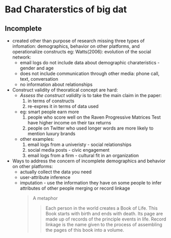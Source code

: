 # Bad Charaterstics of big dat
## Incomplete
* created other than purpose of research
missing three types of infomation: demographics, behavior on other platforms, and operationalize constructs
eg: Watts(2006): evolution of the social network:
    + email logs do not include data about demographic charateristics - gender and age
    + does not include communication through other media: phone call, text, conversation 
    + no information about relationships
* Construct validity of theoratical concept are hard:
    + *Assess the construct validity* is to take the main claim in the paper: 
      1) in terms of constructs 
      2) re-expres it in terms of data used
    + eg: smart people earn more
      1) people who score well on the Raven Progressive Matrices Test have higher income on their tax returns
      2) people on Twitter who used longer words are more likely to mention luxury brands
    + other examples:
      1) email logs from a univeristy - social relationships
      2) social media posts - civic engagement
      3) email logs from a firm - cultural fit in an organization
* Ways to address the concern of incomplete demographics and behavior on other platforms:
    + actually collect the data you need
    + user-attribute inference
    + imputation - use the information they have on some people to infer attributes of other people
        merging or record linkage
        > A metaphor
        >> Each person in the world creates a Book of Life. This Book starts with birth and ends with death. 
          Its page are made up of records of the principle events in life. Record linkage is the name given 
          to the process of assembling the pages of this book into a volume.